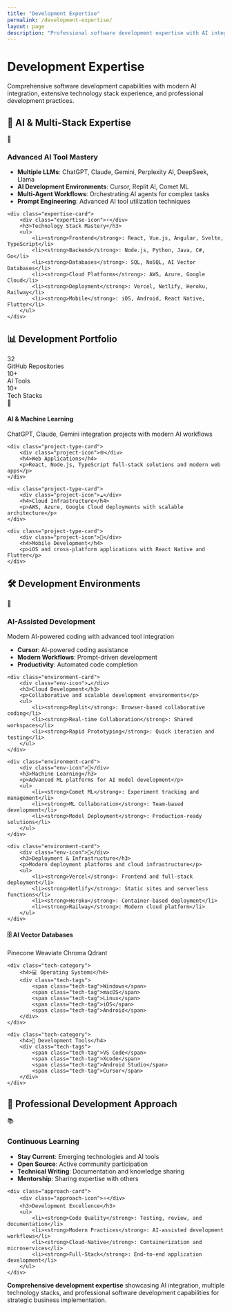 ```yaml
---
title: "Development Expertise"
permalink: /development-expertise/
layout: page
description: "Professional software development expertise with AI integration, modern technology stacks, and comprehensive development capabilities"
---
```


# Development Expertise

<div class="expertise-intro">
    <p>Comprehensive software development capabilities with modern AI integration, extensive technology stack experience, and professional development practices.</p>
</div>

## 🚀 AI & Multi-Stack Expertise

<div class="expertise-grid">
    <div class="expertise-card">
        <div class="expertise-icon">🤖</div>
        <h3>Advanced AI Tool Mastery</h3>
        <ul>
            <li><strong>Multiple LLMs</strong>: ChatGPT, Claude, Gemini, Perplexity AI, DeepSeek, Llama</li>
            <li><strong>AI Development Environments</strong>: Cursor, Replit AI, Comet ML</li>
            <li><strong>Multi-Agent Workflows</strong>: Orchestrating AI agents for complex tasks</li>
            <li><strong>Prompt Engineering</strong>: Advanced AI tool utilization techniques</li>
        </ul>
    </div>

    <div class="expertise-card">
        <div class="expertise-icon">⚡</div>
        <h3>Technology Stack Mastery</h3>
        <ul>
            <li><strong>Frontend</strong>: React, Vue.js, Angular, Svelte, TypeScript</li>
            <li><strong>Backend</strong>: Node.js, Python, Java, C#, Go</li>
            <li><strong>Databases</strong>: SQL, NoSQL, AI Vector Databases</li>
            <li><strong>Cloud Platforms</strong>: AWS, Azure, Google Cloud</li>
            <li><strong>Deployment</strong>: Vercel, Netlify, Heroku, Railway</li>
            <li><strong>Mobile</strong>: iOS, Android, React Native, Flutter</li>
        </ul>
    </div>
</div>

## 📊 Development Portfolio

<div class="portfolio-highlights">
    <div class="portfolio-stat">
        <div class="stat-number">32</div>
        <div class="stat-label">GitHub Repositories</div>
    </div>
    <div class="portfolio-stat">
        <div class="stat-number">10+</div>
        <div class="stat-label">AI Tools</div>
    </div>
    <div class="portfolio-stat">
        <div class="stat-number">10+</div>
        <div class="stat-label">Tech Stacks</div>
    </div>
</div>

<div class="project-types">
    <div class="project-type-card">
        <div class="project-icon">🤖</div>
        <h4>AI & Machine Learning</h4>
        <p>ChatGPT, Claude, Gemini integration projects with modern AI workflows</p>
    </div>
    
    <div class="project-type-card">
        <div class="project-icon">🌐</div>
        <h4>Web Applications</h4>
        <p>React, Node.js, TypeScript full-stack solutions and modern web apps</p>
    </div>
    
    <div class="project-type-card">
        <div class="project-icon">☁️</div>
        <h4>Cloud Infrastructure</h4>
        <p>AWS, Azure, Google Cloud deployments with scalable architecture</p>
    </div>
    
    <div class="project-type-card">
        <div class="project-icon">📱</div>
        <h4>Mobile Development</h4>
        <p>iOS and cross-platform applications with React Native and Flutter</p>
    </div>
</div>

## 🛠️ Development Environments

<div class="environments-grid">
    <div class="environment-card">
        <div class="env-icon">🤖</div>
        <h3>AI-Assisted Development</h3>
        <p>Modern AI-powered coding with advanced tool integration</p>
        <ul>
            <li><strong>Cursor</strong>: AI-powered coding assistance</li>
            <li><strong>Modern Workflows</strong>: Prompt-driven development</li>
            <li><strong>Productivity</strong>: Automated code completion</li>
        </ul>
    </div>

    <div class="environment-card">
        <div class="env-icon">☁️</div>
        <h3>Cloud Development</h3>
        <p>Collaborative and scalable development environments</p>
        <ul>
            <li><strong>Replit</strong>: Browser-based collaborative coding</li>
            <li><strong>Real-time Collaboration</strong>: Shared workspaces</li>
            <li><strong>Rapid Prototyping</strong>: Quick iteration and testing</li>
        </ul>
    </div>

    <div class="environment-card">
        <div class="env-icon">🧠</div>
        <h3>Machine Learning</h3>
        <p>Advanced ML platforms for AI model development</p>
        <ul>
            <li><strong>Comet ML</strong>: Experiment tracking and management</li>
            <li><strong>ML Collaboration</strong>: Team-based development</li>
            <li><strong>Model Deployment</strong>: Production-ready solutions</li>
        </ul>
    </div>

    <div class="environment-card">
        <div class="env-icon">🚀</div>
        <h3>Deployment & Infrastructure</h3>
        <p>Modern deployment platforms and cloud infrastructure</p>
        <ul>
            <li><strong>Vercel</strong>: Frontend and full-stack deployment</li>
            <li><strong>Netlify</strong>: Static sites and serverless functions</li>
            <li><strong>Heroku</strong>: Container-based deployment</li>
            <li><strong>Railway</strong>: Modern cloud platform</li>
        </ul>
    </div>
</div>

<div class="tech-stacks">
    <div class="tech-category">
        <h4>🗄️ AI Vector Databases</h4>
        <div class="tech-tags">
            <span class="tech-tag">Pinecone</span>
            <span class="tech-tag">Weaviate</span>
            <span class="tech-tag">Chroma</span>
            <span class="tech-tag">Qdrant</span>
        </div>
    </div>

    <div class="tech-category">
        <h4>💻 Operating Systems</h4>
        <div class="tech-tags">
            <span class="tech-tag">Windows</span>
            <span class="tech-tag">macOS</span>
            <span class="tech-tag">Linux</span>
            <span class="tech-tag">iOS</span>
            <span class="tech-tag">Android</span>
        </div>
    </div>

    <div class="tech-category">
        <h4>🔧 Development Tools</h4>
        <div class="tech-tags">
            <span class="tech-tag">VS Code</span>
            <span class="tech-tag">Xcode</span>
            <span class="tech-tag">Android Studio</span>
            <span class="tech-tag">Cursor</span>
        </div>
    </div>
</div>

## 🎯 Professional Development Approach

<div class="approach-grid">
    <div class="approach-card">
        <div class="approach-icon">📚</div>
        <h3>Continuous Learning</h3>
        <ul>
            <li><strong>Stay Current</strong>: Emerging technologies and AI tools</li>
            <li><strong>Open Source</strong>: Active community participation</li>
            <li><strong>Technical Writing</strong>: Documentation and knowledge sharing</li>
            <li><strong>Mentorship</strong>: Sharing expertise with others</li>
        </ul>
    </div>

    <div class="approach-card">
        <div class="approach-icon">⭐</div>
        <h3>Development Excellence</h3>
        <ul>
            <li><strong>Code Quality</strong>: Testing, review, and documentation</li>
            <li><strong>Modern Practices</strong>: AI-assisted development workflows</li>
            <li><strong>Cloud-Native</strong>: Containerization and microservices</li>
            <li><strong>Full-Stack</strong>: End-to-end application development</li>
        </ul>
    </div>
</div>

<div class="expertise-summary">
    <p><strong>Comprehensive development expertise</strong> showcasing AI integration, multiple technology stacks, and professional software development capabilities for strategic business implementation.</p>
</div>
